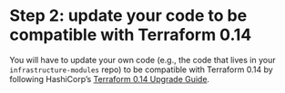 # Step 2: update your code to be compatible with Terraform 0.14

You will have to update your own code (e.g., the code that lives in your `infrastructure-modules` repo) to be
compatible with Terraform 0.14 by following HashiCorp’s [Terraform 0.14
Upgrade Guide](https://www.terraform.io/upgrade-guides/0-14.html).


<!-- ##DOCS-SOURCER-START
{"sourcePlugin":"Local File Copier","hash":"d324743192902e550060fcd46ed5e7e0"}
##DOCS-SOURCER-END -->
